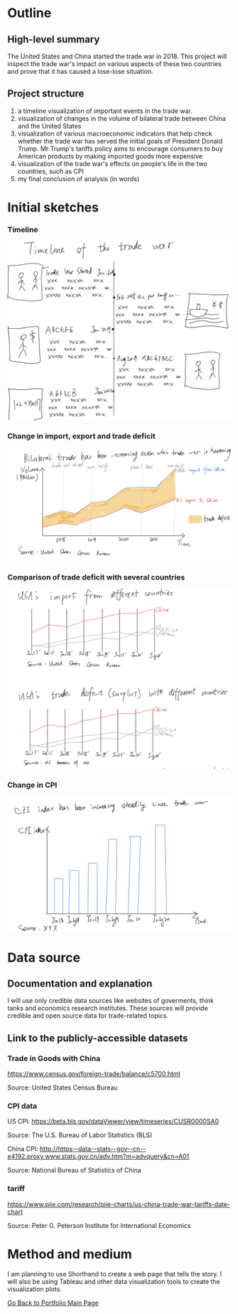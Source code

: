 
# Outline
## High-level summary
The United States and China started the trade war in 2018. This project will inspect the trade war's impact on various aspects of these two countries and prove that it has caused a lose-lose situation.


## Project structure
1. a timeline visualization of important events in the trade war. 
2. visualization of changes in the volume of bilateral trade between China and the United States
3. visualization of various macroeconomic indicators that help check whether the trade war has served the initial goals of President Donald Trump. Mr Trump's tariffs policy aims to encourage consumers to buy American products by making imported goods more expensive
4. visualization of the trade war's effects on people's life in the two countries, such as CPI
5. my final conclusion of analysis (in words)

# Initial sketches
### Timeline
![image](/IMG_1835.jpg)

### Change in import, export and trade deficit
![image](/IMG_1838.jpg)

### Comparison of trade deficit with several countries
![image](/IMG_1837.jpg)

### Change in CPI
![image](/IMG_1839.jpg)

# Data source
## Documentation and explanation

I will use only credible data sources like websites of goverments, think tanks and economics research institutes. These sources will provide credible and open source data for trade-related topics.


## Link to the publicly-accessible datasets
### Trade in Goods with China
https://www.census.gov/foreign-trade/balance/c5700.html

Source: United States Census Bureau


### CPI data
US CPI: https://beta.bls.gov/dataViewer/view/timeseries/CUSR0000SA0

Source: The U.S. Bureau of Labor Statistics (BLS)

China CPI: http://https--data--stats--gov--cn--e4192.proxy.www.stats.gov.cn/adv.htm?m=advquery&cn=A01

Source: National Bureau of Statistics of China


### tariff
https://www.piie.com/research/piie-charts/us-china-trade-war-tariffs-date-chart

Source: Peter G. Peterson Institute for International Economics

# Method and medium
I am planning to use Shorthand to create a web page that tells the story. I will also be using Tableau and other data visualization tools to create the visualization plots.



[Go Back to Portfolio Main Page](https://yxh9876.github.io/Xuhang94470/Xuhang94470)
